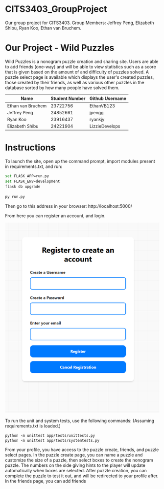 # CITS3403_GroupProject
Our group project for CITS3403. Group Members: Jeffrey Peng, Elizabeth Shibu, Ryan Koo, Ethan van Bruchem.

# Our Project - Wild Puzzles
Wild Puzzles is a nonogram puzzle creation and sharing site.
Users are able to add friends (one-way) and will be able to view statistics such as a score that is given based on the amount of and difficulty of puzzles solved.
A puzzle select page is available which displays the user's created puzzles, those created by their friends, as well as various other puzzles in the database sorted by how many people have solved them.


| Name              | Student Number | Github Username |
|-------------------|----------------|-----------------|
| Ethan van Bruchem | 23722756       | EthanVB123      |
| Jeffrey Peng      | 24852661       | jpengg          |
| Ryan Koo          | 23916437       | ryankjy         |
| Elizabeth Shibu   | 24221904       | LizzieDevelops  |

# Instructions
To launch the site, open up the command prompt, import modules present in requirements.txt, and run:

```bash
set FLASK_APP=run.py
set FLASK_ENV=development
flask db upgrade

py run.py
```
Then go to this address in your browser: http://localhost:5000/

From here you can register an account, and login.

![alt text](image.png)

To run the unit and system tests, use the following commands: (Assuming requirements.txt is loaded.)
```
python -m unittest app/tests/unittests.py
python -m unittest app/tests/systemtests.py
```

From your profile, you have access to the puzzle create, friends, and puzzle select pages.
In the puzzle create page, you can name a puzzle and customize the size of a puzzle, then select boxes to create the nonogram puzzle.
The numbers on the side giving hints to the player will update automatically when boxes are selected.
After puzzle creation, you can complete the puzzle to test it out, and will be redirected to your profile after.
In the friends page, you can add friends 
